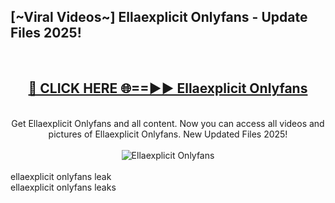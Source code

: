 <h2>[~Viral Videos~] Ellaexplicit Onlyfans - Update Files 2025!</h2>
<br>
<div align="center">
<h2><a href="https://betterlinks.top/A2PfLJ" rel="nofollow">🔴 CLICK HERE 🌐==►► Ellaexplicit Onlyfans</a></h2>
<br>
Get Ellaexplicit Onlyfans and all content. Now you can access all videos and pictures of Ellaexplicit Onlyfans. New Updated Files 2025!
<br>
<br>
<a href="https://betterlinks.top/A2PfLJ" rel="nofollow" data-target="animated-image.originalLink"><img src="https://i.ibb.co.com/WyWwxjT/player-gif2.gif" alt="Ellaexplicit Onlyfans" style="max-width: 100%; display: inline-block;" data-target="animated-image.originalImage"></a>
</div>
<br>
ellaexplicit onlyfans leak<br>
ellaexplicit onlyfans leaks